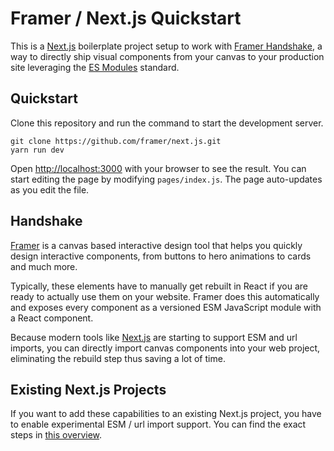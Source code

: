 # Framer / Next.js Quickstart

This is a [Next.js](https://nextjs.org/) boilerplate project setup to work with [Framer Handshake](https://www.framer.com/developers/handshake/), a way to directly ship visual components from your canvas to your production site leveraging the [ES Modules](https://developer.mozilla.org/en-US/docs/Web/JavaScript/Guide/Modules) standard.

## Quickstart

Clone this repository and run the command to start the development server.

```
git clone https://github.com/framer/next.js.git
yarn run dev
```

Open [http://localhost:3000](http://localhost:3000) with your browser to see the result. You can start editing the page by modifying `pages/index.js`. The page auto-updates as you edit the file.

## Handshake

[Framer](https://www.framer.com/) is a canvas based interactive design tool that helps you quickly design interactive components, from buttons to hero animations to cards and much more.

Typically, these elements have to manually get rebuilt in React if you are ready to actually use them on your website. Framer does this automatically and exposes every component as a versioned ESM JavaScript module with a React component.

Because modern tools like [Next.js](https://nextjs.org/) are starting to support ESM and url imports, you can directly import canvas components into your web project, eliminating the rebuild step thus saving a lot of time.

## Existing Next.js Projects

If you want to add these capabilities to an existing Next.js project, you have to enable experimental ESM / url import support. You can find the exact steps in [this overview](https://www.framer.com/docs/guides/handshake/##nextjs).



